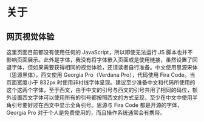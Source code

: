 <!---
hideIndex = "both"
specialPosition = ["navbar-article", "navbar-index", "readme"]
--->

# 关于

## 网页视觉体验

这里页面目前都没有使用任何的 JavaScript，所以即使无法运行 JS 脚本也并不影响页面展示。此外是字体，我没有将字体嵌入页面或是使用链接，虽然设置了回退字体，但如果需要获得相同的视觉体验，还请读者自行准备。中文使用思源宋体（思源黑体），西文使用 Georgia Pro（Verdana Pro），代码使用 Fira Code。当页面宽度小于 832px 时使用非衬线字体呈现。建议至少准备中文和代码所使用的这个这两个字体，至于西文，由于中文的引号与西文的引号共用了相同的码位，额外设置西文字体可以使用所有的引号都按照西文的方式呈现，至少在中文中使用半角引号要好过在西文中显示全角引号。思源与 Fira Code 都是开源的字体，Georgia Pro 对于个人是免费使用的，而且操作系统通常会有携带。